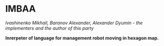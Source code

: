# IMBAA
*Ivashinenko Mikhail, Baranov Alexander, Alexander Dyumin - the implementers and the author of this party*

**Inrerpeter of language for management robot moving in hexagon map.**
